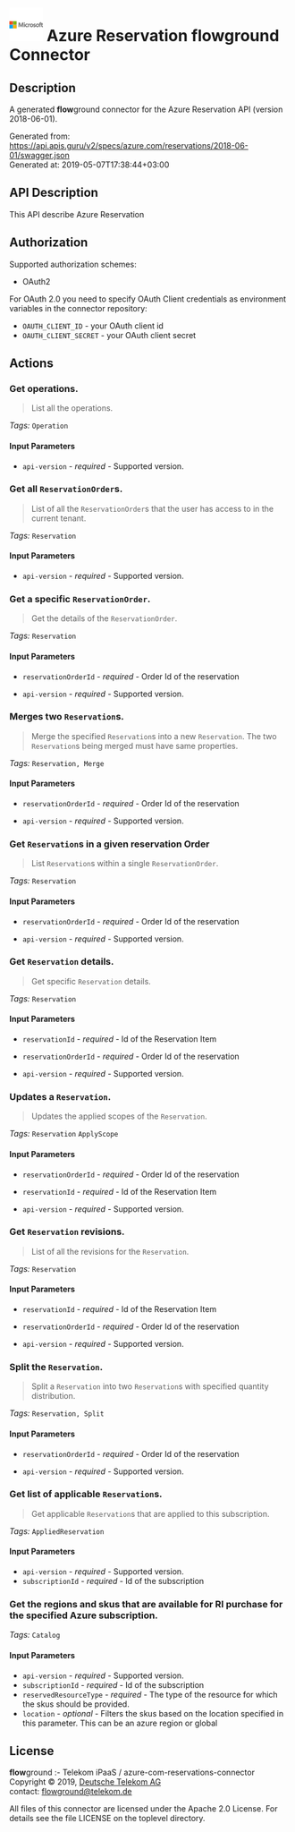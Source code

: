 # ![LOGO](logo.png) Azure Reservation **flow**ground Connector

## Description

A generated **flow**ground connector for the Azure Reservation API (version 2018-06-01).

Generated from: https://api.apis.guru/v2/specs/azure.com/reservations/2018-06-01/swagger.json<br/>
Generated at: 2019-05-07T17:38:44+03:00

## API Description

This API describe Azure Reservation

## Authorization

Supported authorization schemes:
- OAuth2

For OAuth 2.0 you need to specify OAuth Client credentials as environment variables in the connector repository:
* `OAUTH_CLIENT_ID` - your OAuth client id
* `OAUTH_CLIENT_SECRET` - your OAuth client secret

## Actions

### Get operations.

> List all the operations.

*Tags:* `Operation`

#### Input Parameters
* `api-version` - _required_ - Supported version.

### Get all `ReservationOrder`s.

> List of all the `ReservationOrder`s that the user has access to in the current tenant.

*Tags:* `Reservation`

#### Input Parameters
* `api-version` - _required_ - Supported version.

### Get a specific `ReservationOrder`.

> Get the details of the `ReservationOrder`.

*Tags:* `Reservation`

#### Input Parameters
* `reservationOrderId` - _required_ - Order Id of the reservation

* `api-version` - _required_ - Supported version.

### Merges two `Reservation`s.

> Merge the specified `Reservation`s into a new `Reservation`. The two `Reservation`s being merged must have same properties.

*Tags:* `Reservation, Merge`

#### Input Parameters
* `reservationOrderId` - _required_ - Order Id of the reservation

* `api-version` - _required_ - Supported version.

### Get `Reservation`s in a given reservation Order

> List `Reservation`s within a single `ReservationOrder`.

*Tags:* `Reservation`

#### Input Parameters
* `reservationOrderId` - _required_ - Order Id of the reservation

* `api-version` - _required_ - Supported version.

### Get `Reservation` details.

> Get specific `Reservation` details.

*Tags:* `Reservation`

#### Input Parameters
* `reservationId` - _required_ - Id of the Reservation Item
* `reservationOrderId` - _required_ - Order Id of the reservation

* `api-version` - _required_ - Supported version.

### Updates a `Reservation`.

> Updates the applied scopes of the `Reservation`.

*Tags:* `Reservation` `ApplyScope`

#### Input Parameters
* `reservationOrderId` - _required_ - Order Id of the reservation

* `reservationId` - _required_ - Id of the Reservation Item
* `api-version` - _required_ - Supported version.

### Get `Reservation` revisions.

> List of all the revisions for the `Reservation`.

*Tags:* `Reservation`

#### Input Parameters
* `reservationId` - _required_ - Id of the Reservation Item
* `reservationOrderId` - _required_ - Order Id of the reservation

* `api-version` - _required_ - Supported version.

### Split the `Reservation`.

> Split a `Reservation` into two `Reservation`s with specified quantity distribution.

*Tags:* `Reservation, Split`

#### Input Parameters
* `reservationOrderId` - _required_ - Order Id of the reservation

* `api-version` - _required_ - Supported version.

### Get list of applicable `Reservation`s.

> Get applicable `Reservation`s that are applied to this subscription.

*Tags:* `AppliedReservation`

#### Input Parameters
* `api-version` - _required_ - Supported version.
* `subscriptionId` - _required_ - Id of the subscription

### Get the regions and skus that are available for RI purchase for the specified Azure subscription.

*Tags:* `Catalog`

#### Input Parameters
* `api-version` - _required_ - Supported version.
* `subscriptionId` - _required_ - Id of the subscription
* `reservedResourceType` - _required_ - The type of the resource for which the skus should be provided.
* `location` - _optional_ - Filters the skus based on the location specified in this parameter. This can be an azure region or global

## License

**flow**ground :- Telekom iPaaS / azure-com-reservations-connector<br/>
Copyright © 2019, [Deutsche Telekom AG](https://www.telekom.de)<br/>
contact: flowground@telekom.de

All files of this connector are licensed under the Apache 2.0 License. For details
see the file LICENSE on the toplevel directory.
